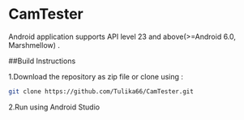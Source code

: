# CamTester

Android application  supports  API level 23 and above(>=Android 6.0, Marshmellow) .

##Build Instructions

1.Download the repository as zip file or clone using :

```bash
git clone https://github.com/Tulika66/CamTester.git
```

2.Run using Android Studio
